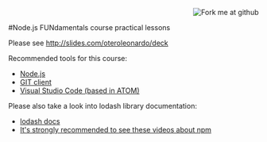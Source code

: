 <p align=right><img style="margin=0" src="https://s3.amazonaws.com/github/ribbons/forkme_right_red_aa0000.png" alt="Fork me at github"/></p> 
#Node.js FUNdamentals course practical lessons

Please see http://slides.com/oteroleonardo/deck

Recommended tools for this course:

* [Node.js](https://nodejs.org/en/download/)
* [GIT client](https://git-scm.com/downloads)
* [Visual Studio Code (based in ATOM)](http:code.visualstudio.com) 

Please also take a look into lodash library documentation:

* [lodash docs](https://lodash.com/docs)
* [It's strongly recommended to see these videos about npm](http://docs.npmjs.com/getting-started/what-is-npm)



